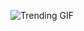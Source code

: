 ![Trending GIF](https://media2.giphy.com/media/v1.Y2lkPThiYjIxNzcyYmZ1dXBrZXpwNTI4cGM2Z20wMGMyOGZrcWJuNGw4MzN6ZnozdDd4ZiZlcD12MV9naWZzX3NlYXJjaCZjdD1n/bGgsc5mWoryfgKBx1u/giphy.gif)
